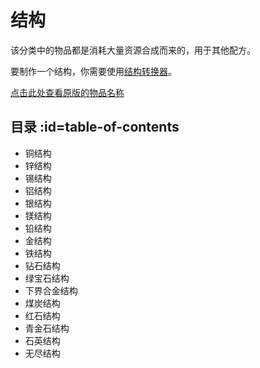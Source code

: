 # 结构

该分类中的物品都是消耗大量资源合成而来的，用于其他配方。

要制作一个结构，你需要使用[结构转换器](./Singularity-Constructor)。

[点击此处查看原版的物品名称](./Singularities)

## 目录 :id=table-of-contents

- 铜结构
- 锌结构
- 锡结构
- 铝结构
- 银结构
- 镁结构
- 铅结构
- 金结构
- 铁结构
- 钻石结构
- 绿宝石结构
- 下界合金结构
- 煤炭结构
- 红石结构
- 青金石结构
- 石英结构
- 无尽结构
